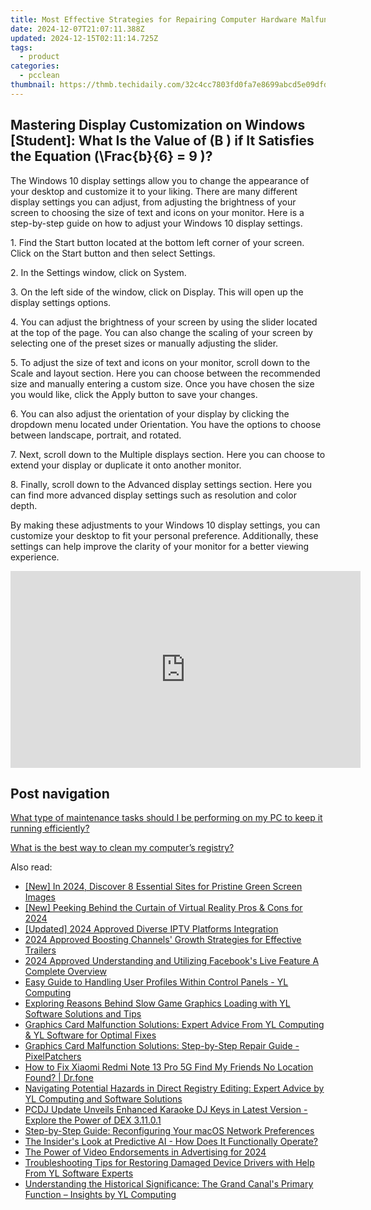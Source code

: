 ```yaml
---
title: Most Effective Strategies for Repairing Computer Hardware Malfunctions - Insights From YL Computing Experts
date: 2024-12-07T21:07:11.388Z
updated: 2024-12-15T02:11:14.725Z
tags:
  - product
categories:
  - pcclean
thumbnail: https://thmb.techidaily.com/32c4cc7803fd0fa7e8699abcd5e09dfd5773975b7e23e537fd44d6a1e4e623e1.png
---
```


## Mastering Display Customization on Windows [Student]: What Is the Value of \(B \) if It Satisfies the Equation \(\Frac{b}{6} = 9 \)?

The Windows 10 display settings allow you to change the appearance of your desktop and customize it to your liking. There are many different display settings you can adjust, from adjusting the brightness of your screen to choosing the size of text and icons on your monitor. Here is a step-by-step guide on how to adjust your Windows 10 display settings. 

1\. Find the Start button located at the bottom left corner of your screen. Click on the Start button and then select Settings.

2\. In the Settings window, click on System.

3\. On the left side of the window, click on Display. This will open up the display settings options. 

4\. You can adjust the brightness of your screen by using the slider located at the top of the page. You can also change the scaling of your screen by selecting one of the preset sizes or manually adjusting the slider.

5\. To adjust the size of text and icons on your monitor, scroll down to the Scale and layout section. Here you can choose between the recommended size and manually entering a custom size. Once you have chosen the size you would like, click the Apply button to save your changes.

6\. You can also adjust the orientation of your display by clicking the dropdown menu located under Orientation. You have the options to choose between landscape, portrait, and rotated.

7\. Next, scroll down to the Multiple displays section. Here you can choose to extend your display or duplicate it onto another monitor.

8\. Finally, scroll down to the Advanced display settings section. Here you can find more advanced display settings such as resolution and color depth. 

By making these adjustments to your Windows 10 display settings, you can customize your desktop to fit your personal preference. Additionally, these settings can help improve the clarity of your monitor for a better viewing experience.

<!-- affiliate ads begin -->
<iframe width="560" height="315" src="https://www.youtube.com/embed/4DJKH1uY7P0?si=tCG66XVlbwSKoATj" title="YouTube video player" frameborder="0" allow="accelerometer; autoplay; clipboard-write; encrypted-media; gyroscope; picture-in-picture; web-share" referrerpolicy="strict-origin-when-cross-origin" allowfullscreen></iframe>
<!-- affiliate ads end -->

## Post navigation

[What type of maintenance tasks should I be performing on my PC to keep it running efficiently?](https://tools.techidaily.com/pcclean/products/)

[What is the best way to clean my computer’s registry?](https://tools.techidaily.com/pcclean/products/)

<ins class="adsbygoogle"
     style="display:block"
     data-ad-format="autorelaxed"
     data-ad-client="ca-pub-7571918770474297"
     data-ad-slot="1223367746"></ins>

<ins class="adsbygoogle"
     style="display:block"
     data-ad-client="ca-pub-7571918770474297"
     data-ad-slot="8358498916"
     data-ad-format="auto"
     data-full-width-responsive="true"></ins>

<span class="atpl-alsoreadstyle">Also read:</span>
<div><ul>
<li><a href="https://youtube-zero.techidaily.com/n-2024-discover-8-essential-sites-for-pristine-green-screen-images/"><u>[New] In 2024, Discover 8 Essential Sites for Pristine Green Screen Images</u></a></li>
<li><a href="https://article-knowledge.techidaily.com/new-peeking-behind-the-curtain-of-virtual-reality-pros-and-cons-for-2024/"><u>[New] Peeking Behind the Curtain of Virtual Reality Pros & Cons for 2024</u></a></li>
<li><a href="https://screen-sharing-recording.techidaily.com/updated-2024-approved-diverse-iptv-platforms-integration/"><u>[Updated] 2024 Approved Diverse IPTV Platforms Integration</u></a></li>
<li><a href="https://youtube-lab.techidaily.com/approved-boosting-channels-growth-strategies-for-effective-trailers/"><u>2024 Approved Boosting Channels' Growth Strategies for Effective Trailers</u></a></li>
<li><a href="https://facebook-video-recording.techidaily.com/2024-approved-understanding-and-utilizing-facebooks-live-feature-a-complete-overview/"><u>2024 Approved Understanding and Utilizing Facebook's Live Feature A Complete Overview</u></a></li>
<li><a href="https://discover-fantastic.techidaily.com/easy-guide-to-handling-user-profiles-within-control-panels-yl-computing/"><u>Easy Guide to Handling User Profiles Within Control Panels - YL Computing</u></a></li>
<li><a href="https://discover-fantastic.techidaily.com/exploring-reasons-behind-slow-game-graphics-loading-with-yl-software-solutions-and-tips/"><u>Exploring Reasons Behind Slow Game Graphics Loading with YL Software Solutions and Tips</u></a></li>
<li><a href="https://discover-fantastic.techidaily.com/graphics-card-malfunction-solutions-expert-advice-from-yl-computing-and-yl-software-for-optimal-fixes/"><u>Graphics Card Malfunction Solutions: Expert Advice From YL Computing & YL Software for Optimal Fixes</u></a></li>
<li><a href="https://discover-fantastic.techidaily.com/graphics-card-malfunction-solutions-step-by-step-repair-guide-pixelpatchers/"><u>Graphics Card Malfunction Solutions: Step-by-Step Repair Guide - PixelPatchers</u></a></li>
<li><a href="https://fake-location.techidaily.com/how-to-fix-xiaomi-redmi-note-13-pro-5g-find-my-friends-no-location-found-drfone-by-drfone-virtual-android/"><u>How to Fix Xiaomi Redmi Note 13 Pro 5G Find My Friends No Location Found? | Dr.fone</u></a></li>
<li><a href="https://discover-fantastic.techidaily.com/navigating-potential-hazards-in-direct-registry-editing-expert-advice-by-yl-computing-and-software-solutions/"><u>Navigating Potential Hazards in Direct Registry Editing: Expert Advice by YL Computing and Software Solutions</u></a></li>
<li><a href="https://discover-fantastic.techidaily.com/pcdj-update-unveils-enhanced-karaoke-dj-keys-in-latest-version-explore-the-power-of-dex-31101/"><u>PCDJ Update Unveils Enhanced Karaoke DJ Keys in Latest Version - Explore the Power of DEX 3.11.0.1</u></a></li>
<li><a href="https://tech-renaissance.techidaily.com/step-by-step-guide-reconfiguring-your-macos-network-preferences/"><u>Step-by-Step Guide: Reconfiguring Your macOS Network Preferences</u></a></li>
<li><a href="https://tech-hub.techidaily.com/the-insiders-look-at-predictive-ai-how-does-it-functionally-operate/"><u>The Insider's Look at Predictive AI - How Does It Functionally Operate?</u></a></li>
<li><a href="https://some-guidance.techidaily.com/the-power-of-video-endorsements-in-advertising-for-2024/"><u>The Power of Video Endorsements in Advertising for 2024</u></a></li>
<li><a href="https://discover-fantastic.techidaily.com/troubleshooting-tips-for-restoring-damaged-device-drivers-with-help-from-yl-software-experts/"><u>Troubleshooting Tips for Restoring Damaged Device Drivers with Help From YL Software Experts</u></a></li>
<li><a href="https://discover-fantastic.techidaily.com/understanding-the-historical-significance-the-grand-canals-primary-function-insights-by-yl-computing/"><u>Understanding the Historical Significance: The Grand Canal's Primary Function – Insights by YL Computing</u></a></li>
</ul></div>

